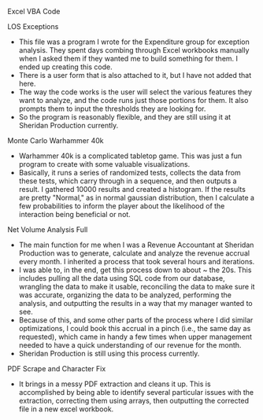 Excel VBA Code

LOS Exceptions

  - This file was a program I wrote for the Expenditure group for exception analysis. They spent days combing through Excel workbooks manually when I asked them if they wanted me to build something for them. I ended up creating this code. 
  - There is a user form that is also attached to it, but I have not added that here. 
  - The way the code works is the user will select the various features they want to analyze, and the code runs just those portions for them. It also prompts them to input the thresholds they are looking for. 
  - So the program is reasonably flexible, and they are still using it at Sheridan Production currently.
  
Monte Carlo Warhammer 40k
  - Warhammer 40k is a complicated tabletop game. This was just a fun program to create with some valuable visualizations. 
  - Basically, it runs a series of randomized tests, collects the data from these tests, which carry through in a sequence, and then outputs a result. I gathered 10000 results and created a histogram. If the results are pretty "Normal," as in normal gaussian distribution, then I calculate a few probabilities to inform the player about the likelihood of the interaction being beneficial or not.
  
Net Volume Analysis Full
  - The main function for me when I was a Revenue Accountant at Sheridan Production was to generate, calculate and analyze the revenue accrual every month. I inherited a process that took several hours and iterations. 
  - I was able to, in the end, get this process down to about ~ the 20s. This includes pulling all the data using SQL code from our database, wrangling the data to make it usable, reconciling the data to make sure it was accurate, organizing the data to be analyzed, performing the analysis, and outputting the results in a way that my manager wanted to see. 
  - Because of this, and some other parts of the process where I did similar optimizations, I could book this accrual in a pinch (i.e., the same day as requested), which came in handy a few times when upper management needed to have a quick understanding of our revenue for the month.
  - Sheridan Production is still using this process currently.
  
PDF Scrape and Character Fix
  - It brings in a messy PDF extraction and cleans it up. This is accomplished by being able to identify several particular issues with the extraction, correcting them using arrays, then outputting the corrected file in a new excel workbook.
